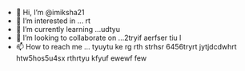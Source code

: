 - 👋 Hi, I’m @imiksha21
- 👀 I’m interested in ... rt
- 🌱 I’m currently learning ...udtyu
- 💞️ I’m looking to collaborate on ...2tryif aerfser tiu l
- 📫 How to reach me ... tyuytu ke rg rth strhsr 6456tryrt
 jytjdcdwhrt  htw5hos5u4sx rthrtyu kfyuf ewewf few
<!---
imiksha21/imiksha21 is a ✨ special ✨ repository because its `README.md` (this file) appears on your GitHub profile.
You can click the Preview link to take a look at your changes.
--->

